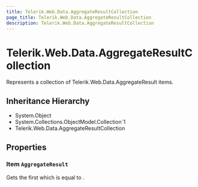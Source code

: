 ```yaml
---
title: Telerik.Web.Data.AggregateResultCollection
page_title: Telerik.Web.Data.AggregateResultCollection
description: Telerik.Web.Data.AggregateResultCollection
---
```


# Telerik.Web.Data.AggregateResultCollection

Represents a collection of Telerik.Web.Data.AggregateResult items.

## Inheritance Hierarchy

* System.Object
* System.Collections.ObjectModel.Collection`1
* Telerik.Web.Data.AggregateResultCollection

## Properties

###  Item `AggregateResult`

Gets the first  which
             is equal to .

